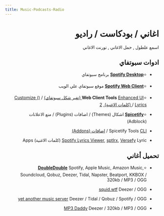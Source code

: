 ```yaml
---
title: Music-Podcasts-Radio
---
```


<div dir="rtl">

# اغاني / بودكاست / راديو
اسمع علطول , حمل الاغاني , تورنت الاغاني

## ادوات سبوتفاي

* ⭐**[Spotify Desktop](https://open.spotify.com/download)** برنامج سبوتفاي 

* ⭐**[Spotify Web Client](https://open.spotify.com/)** موقع سبوتفاي علي الويب

* ⭐**Web Client Tools** [Enhanced UI (تغير شكل سبوتفاي)](https://senpaihunters.github.io/SpotOn/) / [Customize ()](https://github.com/Darkempire78/Spotify-Customizer) / [Lyrics (كلمات الاغنية)](https://github.com/mantou132/Spotify-Lyrics), [2](https://greasyfork.org/en/scripts/377439) 

* ⭐**[Spicetify](https://spicetify.app/)** اشكال (Themes) / اضافات (Plugins) / منع الاعلانات (Adblock)

* Spicetify Tools [CLI](https://spicetify.app/) / [اضافات (Addons)](https://github.com/3raxton/spicetify-custom-apps-and-extensions) 

* [Spotify Lyrics Viewer](https://spotify-lyrics-viewer.nitratine.net/), [sptlrx](https://github.com/raitonoberu/sptlrx), [Versefy](https://versefy.app/) Lyric (كلمات الاغنية) Apps 

## تحميل أغاني
* ⭐**[DoubleDouble](https://doubledouble.top/)** Spotify, Apple Music, Amazon Music, Soundcloud, Qobuz, Deezer, Tidal, Napster, Beatport, KKBOX / 320kb / MP3 / OGG

* [squid.wtf](https://squid.wtf/) Deezer / OGG

* [yet another music server](https://yams.tf/) Deezer / Tidal / Qobuz / Spotify / OGG

* [MP3 Daddy](https://mp3-daddy.com/) Deezer / 320kb / MP3 / OGG
</div>